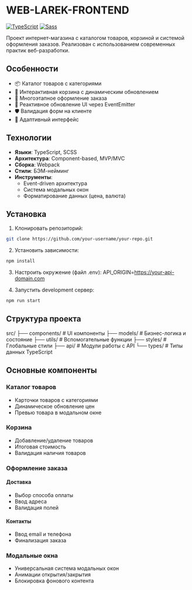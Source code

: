 # WEB-LAREK-FRONTEND

[![TypeScript](https://img.shields.io/badge/TypeScript-4.9%2B-blue)](https://www.typescriptlang.org/)
[![Sass](https://img.shields.io/badge/Sass-1.62%2B-CC6699)](https://sass-lang.com/)

Проект интернет-магазина с каталогом товаров, корзиной и системой оформления заказов. Реализован с использованием современных практик веб-разработки.

## Особенности

- 📦 Каталог товаров с категориями
- 🛒 Интерактивная корзина с динамическим обновлением
- 📝 Многоэтапное оформление заказа
- 🔄 Реактивное обновление UI через EventEmitter
- 🛡 Валидация форм на клиенте
- 📱 Адаптивный интерфейс

## Технологии

- **Языки**: TypeScript, SCSS
- **Архитектура**: Component-based, MVP/MVC
- **Сборка**: Webpack
- **Стили**: БЭМ-нейминг
- **Инструменты**: 
  - Event-driven архитектура
  - Система модальных окон
  - Форматирование данных (цена, валюта)

## Установка

1. Клонировать репозиторий:
```bash
git clone https://github.com/your-username/your-repo.git
```

2. Установить зависимости:
```bash
npm install
```

3. Настроить окружение (файл .env):
API_ORIGIN=https://your-api-domain.com

4. Запустить development сервер:
```bash
npm run start
```

## Структура проекта

src/
├── components/ # UI компоненты
├── models/ # Бизнес-логика и состояние
├── utils/ # Вспомогательные функции
├── styles/ # Глобальные стили
├── api/ # Модули работы с API
└── types/ # Типы данных TypeScript

## Основные компоненты

### Каталог товаров
- Карточки товаров с категориями
- Динамическое обновление цен
- Превью товара в модальном окне

### Корзина
- Добавление/удаление товаров
- Итоговая стоимость
- Валидация наличия товаров

### Оформление заказа

#### Доставка
- Выбор способа оплаты
- Ввод адреса 
- Валидация полей

#### Контакты
- Ввод email и телефона
- Финализация заказа

### Модальные окна
- Универсальная система модальных окон
- Анимации открытия/закрытия
- Блокировка фонового контента